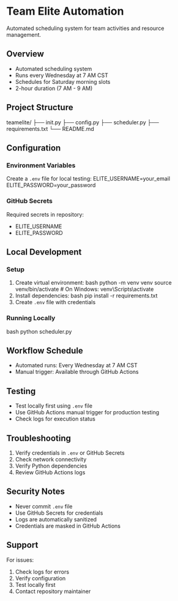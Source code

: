 # Team Elite Automation

Automated scheduling system for team activities and resource management.

## Overview
- Automated scheduling system
- Runs every Wednesday at 7 AM CST
- Schedules for Saturday morning slots
- 2-hour duration (7 AM - 9 AM)

## Project Structure

teamelite/
├── init.py
├── config.py
├── scheduler.py
├── requirements.txt
└── README.md

## Configuration

### Environment Variables
Create a `.env` file for local testing:
ELITE_USERNAME=your_email
ELITE_PASSWORD=your_password
### GitHub Secrets
Required secrets in repository:
- ELITE_USERNAME
- ELITE_PASSWORD

## Local Development

### Setup
1. Create virtual environment:
bash
python -m venv venv
source venv/bin/activate  # On Windows: venv\Scripts\activate
2. Install dependencies:
bash
pip install -r requirements.txt
3. Create `.env` file with credentials

### Running Locally
bash
python scheduler.py
## Workflow Schedule
- Automated runs: Every Wednesday at 7 AM CST
- Manual trigger: Available through GitHub Actions

## Testing
- Test locally first using `.env` file
- Use GitHub Actions manual trigger for production testing
- Check logs for execution status

## Troubleshooting
1. Verify credentials in `.env` or GitHub Secrets
2. Check network connectivity
3. Verify Python dependencies
4. Review GitHub Actions logs

## Security Notes
- Never commit `.env` file
- Use GitHub Secrets for credentials
- Logs are automatically sanitized
- Credentials are masked in GitHub Actions

## Support
For issues:
1. Check logs for errors
2. Verify configuration
3. Test locally first
4. Contact repository maintainer